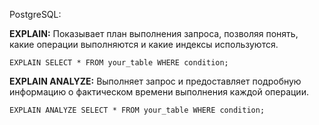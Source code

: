 PostgreSQL:

**EXPLAIN:** Показывает план выполнения запроса, позволяя понять, какие операции выполняются и какие индексы используются.

```
EXPLAIN SELECT * FROM your_table WHERE condition;

```

**EXPLAIN ANALYZE:** Выполняет запрос и предоставляет подробную информацию о фактическом времени выполнения каждой операции.

```
EXPLAIN ANALYZE SELECT * FROM your_table WHERE condition;

```
